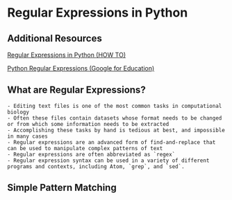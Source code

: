 # Regular Expressions in Python

## Additional Resources

[Regular Expressions in Python (HOW TO)](https://docs.python.org/3/howto/regex.html)

[Python Regular Expressions (Google for Education)](https://developers.google.com/edu/python/regular-expressions)

## What are Regular Expressions?
    - Editing text files is one of the most common tasks in computational biology
    - Often these files contain datasets whose format needs to be changed or from which some information needs to be extracted
    - Accomplishing these tasks by hand is tedious at best, and impossible in many cases
    - Regular expressions are an advanced form of find-and-replace that can be used to manipulate complex patterns of text
    - Regular expressions are often abbreviated as `regex`
    - Regular expression syntax can be used in a variety of different programs and contexts, including Atom, `grep`, and `sed`.

## Simple Pattern Matching
